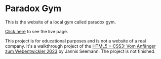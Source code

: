 # Paradox Gym

This is the website of a local gym called paradox gym.

[Click here](https://codewithmaik.github.io/paradox-gym/) to see the live page.

This project is for educational purposes and is not a website of a real company. It's a walkthrough project of the [HTML5 + CSS3: Vom Anfänger zum Webentwickler 2023](https://www.udemy.com/course/html5-und-css3/) by Jannis Seemann. The project is not finished.